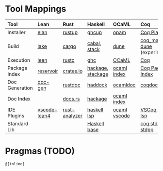 


# Tool Mappings

| Tool           | Lean           | Rust            | Haskell               | OCaML          | Coq                 | Isabelle/HOL       |
| :---           | :---           | :---            | :---                  | :---           | :---                | :---               |
| Installer      | [elan]         | [rustup]        | [ghcup]               | [opam]         | [Coq Platform]      |                    |
| Build          | [lake]         | [cargo]         | [cabal], [stack]      | [dune]         | [coq_makefile], [dune] (experimental)            |                    |
| Execution      | [lean]         | [rustc]         | [ghc]                 | [OCaML]        | [Coq]               | [Isabelle]         |
| Package Index  | [reservoir]    | [crates.io]     | [hackage], [stackage] | [ocaml index]  | [Coq Package Index] |                    |
| Doc Generation | [doc-gen]      | [rustdoc]       | [haddock]             | [ocamldoc]     | [coqdoc]            |                    |
| Doc Index      |                | [docs.rs]       | [hackage]             | [ocaml index]  |                     |                    |
| IDE Plugins    | [vscode-lean4] | [rust-analyzer] | [haskell lsp]         | [ocaml vscode] | [VSCoq], [coq-lsp]             | [Isabelle/VSCode]  |
| Standard Lib   |                |                 | [Haskell base]        |                | [coq stdlib], [stdpp]        | [library][Isabelle library] |

[elan]: https://github.com/leanprover/elan
[lake]: https://github.com/leanprover/lake
[lean]: https://lean-lang.org/
[reservoir]: https://reservoir.lean-lang.org
[doc-gen]: https://github.com/leanprover-community/doc-gen
[vscode-lean4]: https://github.com/leanprover/vscode-lean4

[rustup]: https://rustup.rs/
[cargo]: https://github.com/rust-lang/cargo
[rustc]: https://github.com/rust-lang/rust
[crates.io]: https://crates.io/
[rustdoc]: https://doc.rust-lang.org/rustdoc
[docs.rs]: https://docs.rs/
[rust-analyzer]: https://code.visualstudio.com/docs/languages/rust

[ghcup]: https://www.haskell.org/ghcup/
[cabal]: https://www.haskell.org/cabal/
[stack]: https://haskellstack.org
[ghc]:   https://www.haskell.org/ghc
[hackage]: https://hackage.haskell.org/
[stackage]: https://www.stackage.org/
[haddock]: http://www.haskell.org/haddock/
[haskell lsp]: https://github.com/haskell/lsp
[Haskell base]: https://hackage.haskell.org/package/base

[opam]: https://opam.ocaml.org/
[dune]: https://dune.build/
[ocaml]: https://ocaml.org/
[ocaml index]: https://ocaml.org/packages
[ocamldoc]: https://v2.ocaml.org/manual/ocamldoc.html
[ocaml vscode]: https://github.com/ocamllabs/vscode-ocaml-platform

[Coq Platform]: https://github.com/coq/platform
[Coq]: https://coq.inria.fr/
[Coq Package Index]: https://coq.inria.fr/packages.html
[coqdoc]: https://coq.inria.fr/refman/using/tools/coqdoc.html
[VSCoq]: https://github.com/coq-community/vscoq
[coq stdlib]: https://coq.inria.fr/doc/V8.17.1/stdlib/
[coq_makefile]: https://coq.inria.fr/refman/practical-tools/utilities.html#building-a-project-with-coqproject-overview
[coq-lsp]: https://github.com/ejgallego/coq-lsp
[stdpp]: https://gitlab.mpi-sws.org/iris/stdpp

[Isabelle]: https://isabelle.in.tum.de/
[Isabelle/VSCode]: https://github.com/seL4/isabelle/tree/master/src/Tools/VSCode
[Isabelle library]: https://isabelle.in.tum.de/dist/library/

# Pragmas (TODO)

`@[inline]`
